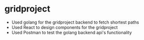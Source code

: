 ﻿# gridproject

- Used golang for the gridproject backend to fetch shortest paths
- Used React to design components for the gridproject
- Used Postman to test the golang backend api's functionality
